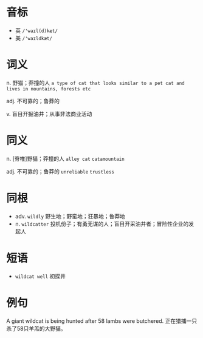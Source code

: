 # 音标

- 英 `/'waɪl(d)kæt/`
- 美 `/'waɪldkæt/`

# 词义

n. 野猫；莽撞的人
`a type of cat that looks similar to a pet cat and lives in mountains, forests etc`

adj. 不可靠的；鲁莽的


v. 盲目开掘油井；从事非法商业活动


# 同义

n. [脊椎]野猫；莽撞的人
`alley cat` `catamountain`

adj. 不可靠的；鲁莽的
`unreliable` `trustless`

# 同根

- adv. `wildly` 野生地；野蛮地；狂暴地；鲁莽地
- n. `wildcatter` 投机份子；有勇无谋的人；盲目开采油井者；冒险性企业的发起人

# 短语

- `wildcat well` 初探井

# 例句

A giant wildcat is being hunted after 58 lambs were butchered.
正在猎捕一只杀了58只羊羔的大野猫。



